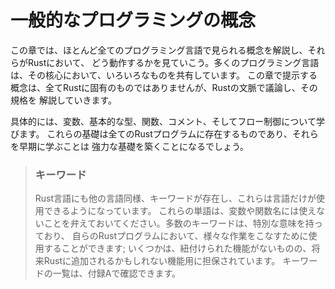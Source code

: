 # 一般的なプログラミングの概念

この章では、ほとんど全てのプログラミング言語で見られる概念を解説し、それらがRustにおいて、
どう動作するかを見ていこう。多くのプログラミング言語は、その核心において、いろいろなものを共有しています。
この章で提示する概念は、全てRustに固有のものではありませんが、Rustの文脈で議論し、その規格を
解説していきます。

具体的には、変数、基本的な型、関数、コメント、そしてフロー制御について学びます。
これらの基礎は全てのRustプログラムに存在するものであり、それらを早期に学ぶことは
強力な基礎を築くことになるでしょう。

> ### キーワード
>
> Rust言語にも他の言語同様、キーワードが存在し、これらは言語だけが使用できるようになっています。
> これらの単語は、変数や関数名には使えないことを弁えておいてください。多数のキーワードは、特別な意味を持っており、
> 自らのRustプログラムにおいて、様々な作業をこなすために使用することができます;
> いくつかは、紐付けられた機能がないものの、将来Rustに追加されるかもしれない機能用に担保されています。
> キーワードの一覧は、付録Aで確認できます。


